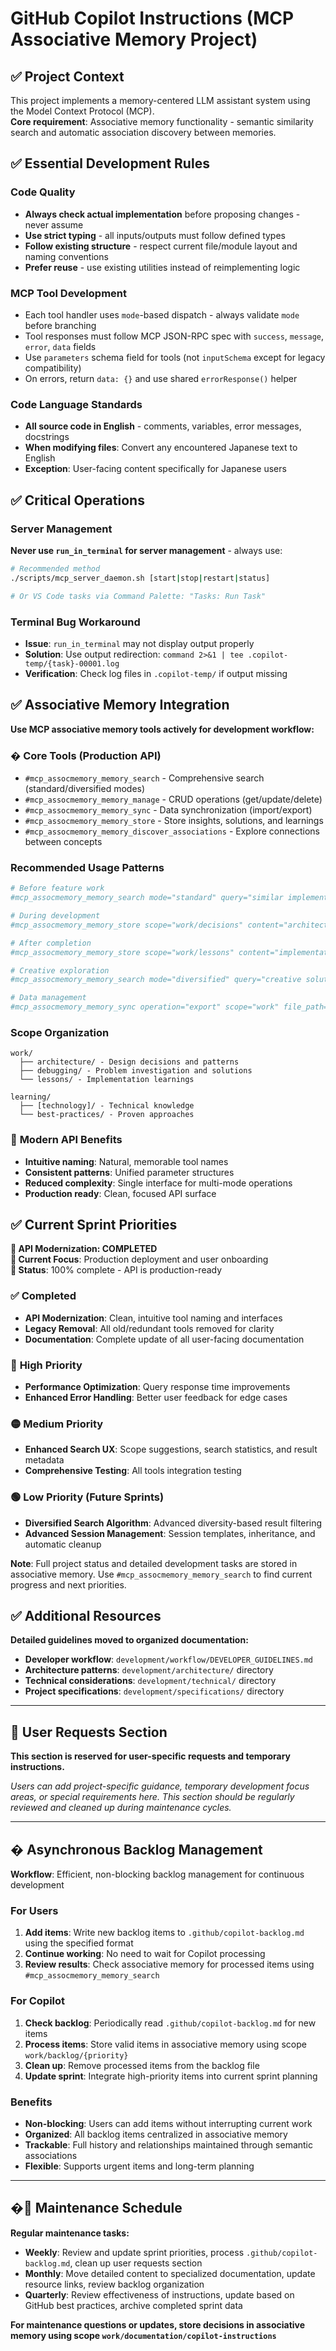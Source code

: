 # GitHub Copilot Instructions (MCP Associative Memory Project)

## ✅ Project Context

This project implements a memory-centered LLM assistant system using the Model Context Protocol (MCP).  
**Core requirement**: Associative memory functionality - semantic similarity search and automatic association discovery between memories.

## ✅ Essential Development Rules

### Code Quality
- **Always check actual implementation** before proposing changes - never assume
- **Use strict typing** - all inputs/outputs must follow defined types
- **Follow existing structure** - respect current file/module layout and naming conventions
- **Prefer reuse** - use existing utilities instead of reimplementing logic

### MCP Tool Development
- Each tool handler uses `mode`-based dispatch - always validate `mode` before branching
- Tool responses must follow MCP JSON-RPC spec with `success`, `message`, `error`, `data` fields
- Use `parameters` schema field for tools (not `inputSchema` except for legacy compatibility)
- On errors, return `data: {}` and use shared `errorResponse()` helper

### Code Language Standards
- **All source code in English** - comments, variables, error messages, docstrings
- **When modifying files**: Convert any encountered Japanese text to English
- **Exception**: User-facing content specifically for Japanese users

## ✅ Critical Operations

### Server Management
**Never use `run_in_terminal` for server management** - always use:
```bash
# Recommended method
./scripts/mcp_server_daemon.sh [start|stop|restart|status]

# Or VS Code tasks via Command Palette: "Tasks: Run Task"
```

### Terminal Bug Workaround
- **Issue**: `run_in_terminal` may not display output properly
- **Solution**: Use output redirection: `command 2>&1 | tee .copilot-temp/{task}-00001.log`
- **Verification**: Check log files in `.copilot-temp/` if output missing

## ✅ Associative Memory Integration

**Use MCP associative memory tools actively for development workflow:**

### � **Core Tools (Production API)**
- `#mcp_assocmemory_memory_search` - Comprehensive search (standard/diversified modes)
- `#mcp_assocmemory_memory_manage` - CRUD operations (get/update/delete)
- `#mcp_assocmemory_memory_sync` - Data synchronization (import/export)
- `#mcp_assocmemory_memory_store` - Store insights, solutions, and learnings
- `#mcp_assocmemory_memory_discover_associations` - Explore connections between concepts

### Recommended Usage Patterns
```bash
# Before feature work
#mcp_assocmemory_memory_search mode="standard" query="similar implementation patterns"

# During development  
#mcp_assocmemory_memory_store scope="work/decisions" content="architectural decision rationale"

# After completion
#mcp_assocmemory_memory_store scope="work/lessons" content="implementation gotchas and solutions"

# Creative exploration
#mcp_assocmemory_memory_search mode="diversified" query="creative solutions for testing"

# Data management
#mcp_assocmemory_memory_sync operation="export" scope="work" file_path="backup/sprint-2-work.json"
```

### Scope Organization
```
work/
  ├── architecture/ - Design decisions and patterns
  ├── debugging/ - Problem investigation and solutions
  └── lessons/ - Implementation learnings

learning/
  ├── [technology]/ - Technical knowledge
  └── best-practices/ - Proven approaches
```

### 🔗 **Modern API Benefits**
- **Intuitive naming**: Natural, memorable tool names
- **Consistent patterns**: Unified parameter structures  
- **Reduced complexity**: Single interface for multi-mode operations
- **Production ready**: Clean, focused API surface

## ✅ Current Sprint Priorities

**🎉 API Modernization: COMPLETED**  
**🔄 Current Focus**: Production deployment and user onboarding  
**📅 Status**: 100% complete - API is production-ready

### ✅ **Completed**
- **API Modernization**: Clean, intuitive tool naming and interfaces
- **Legacy Removal**: All old/redundant tools removed for clarity
- **Documentation**: Complete update of all user-facing documentation

### 🚨 **High Priority**
- **Performance Optimization**: Query response time improvements
- **Enhanced Error Handling**: Better user feedback for edge cases

### 🟡 **Medium Priority**
- **Enhanced Search UX**: Scope suggestions, search statistics, and result metadata
- **Comprehensive Testing**: All tools integration testing

### 🟢 **Low Priority (Future Sprints)**
- **Diversified Search Algorithm**: Advanced diversity-based result filtering
- **Advanced Session Management**: Session templates, inheritance, and automatic cleanup

**Note**: Full project status and detailed development tasks are stored in associative memory. Use `#mcp_assocmemory_memory_search` to find current progress and next priorities.

## ✅ Additional Resources

**Detailed guidelines moved to organized documentation:**
- **Developer workflow**: `development/workflow/DEVELOPER_GUIDELINES.md`
- **Architecture patterns**: `development/architecture/` directory
- **Technical considerations**: `development/technical/` directory
- **Project specifications**: `development/specifications/` directory

---

## 📝 User Requests Section

**This section is reserved for user-specific requests and temporary instructions.**

*Users can add project-specific guidance, temporary development focus areas, or special requirements here. This section should be regularly reviewed and cleaned up during maintenance cycles.*

<!-- User requests go here -->

---

## � Asynchronous Backlog Management

**Workflow**: Efficient, non-blocking backlog management for continuous development

### For Users
1. **Add items**: Write new backlog items to `.github/copilot-backlog.md` using the specified format
2. **Continue working**: No need to wait for Copilot processing
3. **Review results**: Check associative memory for processed items using `#mcp_assocmemory_memory_search`

### For Copilot
1. **Check backlog**: Periodically read `.github/copilot-backlog.md` for new items
2. **Process items**: Store valid items in associative memory using scope `work/backlog/{priority}`
3. **Clean up**: Remove processed items from the backlog file
4. **Update sprint**: Integrate high-priority items into current sprint planning

### Benefits
- **Non-blocking**: Users can add items without interrupting current work
- **Organized**: All backlog items centralized in associative memory
- **Trackable**: Full history and relationships maintained through semantic associations
- **Flexible**: Supports urgent items and long-term planning

---

## �🔄 Maintenance Schedule

**Regular maintenance tasks:**
- **Weekly**: Review and update sprint priorities, process `.github/copilot-backlog.md`, clean up user requests section
- **Monthly**: Move detailed content to specialized documentation, update resource links, review backlog organization
- **Quarterly**: Review effectiveness of instructions, update based on GitHub best practices, archive completed sprint data

**For maintenance questions or updates, store decisions in associative memory using scope `work/documentation/copilot-instructions`**
